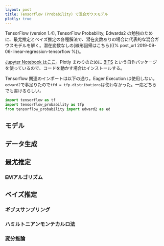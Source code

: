 ```yaml
---
layout: post
title: Tensorflow (Probability) で混合ガウスモデル
plotly: true
---
```


TensorFlow (version 1.4), TensorFlow Probability, Edwards2 の勉強のために、最尤推定とベイズ推定の各種解法で、潜在変数ありの場合に代表的な混合ガウスモデルを解く。潜在変数なしの[線形回帰はこちら]({% post_url 2019-09-06-linear-regression-tensorflow %})。

[Jupyter Notebook はここ](https://nbviewer.jupyter.org/gist/yoshihikosuzuki/9d06ebb320789dd1a0c2389964a2d33e)。Plotly まわりのために [BITS](https://github.com/yoshihikosuzuki/BITS) という自作パッケージを使っているので、コードを動かす場合はインストールする。

Tensorflow 関連のインポートは以下の通り。Eager Execution は使用しない。`edward2`で事足りたので`tfd = tfp.distributions`は使わなかった。一応どちらでも書けるらしい。

```python
import tensorflow as tf
import tensorflow_probability as tfp
from tensorflow_probability import edward2 as ed
```

## モデル

## データ生成

## 最尤推定

### EMアルゴリズム

## ベイズ推定

### ギブスサンプリング

### ハミルトニアンモンテカルロ法

### 変分推論
